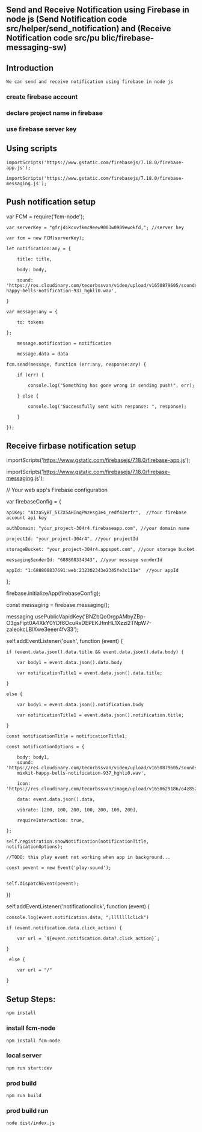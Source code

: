 ## Send and Receive Notification using Firebase in node js (Send Notification code  src/helper/send_notification) and (Receive Notification code  src/pu blic/firebase-messaging-sw)
## Introduction
`We can send and receive notification using firebase in node js`
### create firebase account
### declare project name in firebase 
### use firebase server key

## Using  scripts
`importScripts('https://www.gstatic.com/firebasejs/7.18.0/firebase-app.js');`

`importScripts('https://www.gstatic.com/firebasejs/7.18.0/firebase-messaging.js');`

## Push notification setup
var FCM = require('fcm-node');

    var serverKey = "gfrjdikcxvfkmc9eew9003w0909ewokfd,"; //server key

    var fcm = new FCM(serverKey);

    let notification:any = {

        title: title,

        body: body,

        sound: 'https://res.cloudinary.com/tecorbssvan/video/upload/v1650879605/sounds/mixkit-happy-bells-notification-937_hghli0.wav',

    }

    var message:any = {

        to: tokens  

    };

        message.notification = notification

        message.data = data    

    fcm.send(message, function (err:any, response:any) {

        if (err) {

            console.log("Something has gone wrong in sending push!", err);

        } else {

            console.log("Successfully sent with response: ", response);

        }
        
    });

##  Receive firbase notification setup
importScripts('https://www.gstatic.com/firebasejs/7.18.0/firebase-app.js');

importScripts('https://www.gstatic.com/firebasejs/7.18.0/firebase-messaging.js');

// Your web app's Firebase configuration

var firebaseConfig = {

    apiKey: "AIzaSyBT_5IZX5AHInqPWzesg3e4_redf43erfr",  //Your firebase account api key

    authDomain: "your_project-304r4.firebaseapp.com", //your domain name

    projectId: "your_project-304r4", //your projectId

    storageBucket: "your_project-304r4.appspot.com", //your storage bucket

    messagingSenderId: "688808334343", //your message senderId

    appId: "1:688808837691:web:232302343e2345fe3c111e"  //your appId

};

firebase.initializeApp(firebaseConfig);

const messaging = firebase.messaging();

messaging.usePublicVapidKey('BNZbQoOrgpAMbyZBp-O3gsFipt0A4XkY0YDf6OcuRxDEPEKJfmHL1Xzzi2TNpW7-zaIeokcLBlXwe3eeer4fv33');

self.addEventListener('push', function (event) {

    if (event.data.json().data.title && event.data.json().data.body) {

        var body1 = event.data.json().data.body

        var notificationTitle1 = event.data.json().data.title;

    }

    else {

        var body1 = event.data.json().notification.body

        var notificationTitle1 = event.data.json().notification.title;

    }

    const notificationTitle = notificationTitle1;
    
    const notificationOptions = {

        body: body1,
        sound: 'https://res.cloudinary.com/tecorbssvan/video/upload/v1650879605/sounds/
        mixkit-happy-bells-notification-937_hghli0.wav',

        icon: 'https://res.cloudinary.com/tecorbssvan/image/upload/v1650629186/o4z852tkeyr5r7nasc3t.jpg',

        data: event.data.json().data,

        vibrate: [200, 100, 200, 100, 200, 100, 200],

        requireInteraction: true,

    };
    
    self.registration.showNotification(notificationTitle, notificationOptions);

    //TODO: this play event not working when app in background...

    const pevent = new Event('play-sound');


    self.dispatchEvent(pevent);

})

self.addEventListener('notificationclick', function (event) {

    console.log(event.notification.data, ";lllllllclick")

    if (event.notification.data.click_action) {

        var url = `${event.notification.data?.click_action}`;

    } 

     else {

        var url = "/"

    }

## Setup Steps:
`npm install`
### install fcm-node
`npm install fcm-node`
### local server
`npm run start:dev`
### prod build
`npm run build`
### prod build run
`node dist/index.js`




